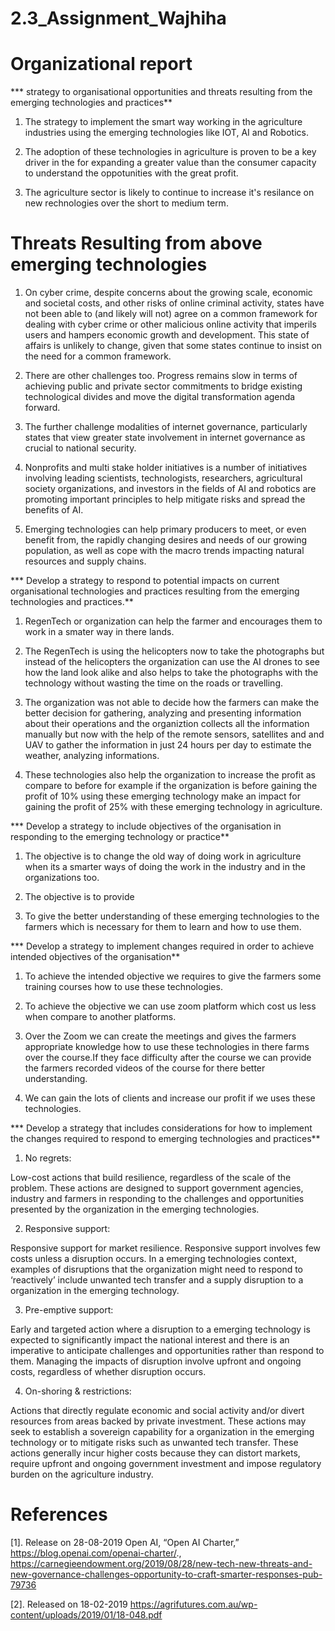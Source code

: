 # 2.3_Assignment_Wajhiha
# Organizational report

*** strategy to organisational opportunities and threats resulting from the emerging technologies and practices**

1. The strategy to implement the smart way working in the agriculture industries using the emerging technologies like IOT, AI and Robotics. 

2. The adoption of these technologies in agriculture is proven to be a key driver in the  for expanding  a greater value than the consumer capacity to understand the oppotunities with the great profit. 

3. The agriculture sector is likely to continue to increase it's resilance on new rechnologies over the short to medium term.

# Threats Resulting from above emerging technologies 
1. On cyber crime, despite concerns about the growing scale, economic and societal costs, and other risks of online criminal activity, states have not been able to (and likely will not) agree on a common framework for dealing with cyber crime or other malicious online activity that imperils users and hampers economic growth and development. This state of affairs is unlikely to change, given that some states continue to insist on the need for a common framework.

2. There are other challenges too. Progress remains slow in terms of achieving public and private sector commitments to bridge existing technological divides and move the digital transformation agenda forward.

3. The  further challenge modalities of internet governance, particularly states that view greater state involvement in internet governance as crucial to national security.

4. Nonprofits and multi stake holder initiatives is a number of initiatives involving leading scientists, technologists, researchers, agricultural society organizations, and investors in the fields of AI and robotics are promoting important principles to help mitigate risks and spread the benefits of AI.

5. Emerging technologies can help primary producers to meet, or even benefit from, the rapidly changing desires and needs of our growing population, as well as cope with the macro trends impacting natural resources and supply chains.

*** Develop a strategy to respond to potential impacts on current organisational technologies and practices resulting from the emerging technologies and practices.**

1. RegenTech or organization can help the farmer and encourages them to work in a smater way in there lands.

2. The RegenTech is using the helicopters now  to take the photographs but instead of the helicopters the organization can use the AI drones to see how the land look alike and also helps to take the photographs with the technology without wasting the time on the roads or travelling.

3. The organization was not able to decide how the farmers  can make the better decision for gathering, analyzing and presenting information about their operations and the organiztion collects all the information manually but now with the help of the remote sensors, satellites and and UAV to gather the information in just 24 hours per day  to estimate the weather, analyzing informations.

4. These technologies also help the organization to increase the profit as compare to before for example if the organization is before  gaining the profit of 10% using these emerging technology make an impact for gaining the profit of 25% with these emerging technology in agriculture.

*** Develop a strategy to include objectives of the organisation in responding to the emerging technology or practice**

1. The objective is to change the old way of doing work in agriculture when its a smarter ways of doing the work in the industry and in the organizations too.

2. The objective is to provide 

3. To give the better understanding of these emerging  technologies to the farmers which is necessary for them to learn and how to use them.

*** Develop a strategy to implement changes required in order to achieve intended objectives of the organisation**

1. To achieve the intended objective we requires to give the farmers some training courses how to use these technologies.

2. To achieve the objective we can use zoom platform which cost us less when compare to another platforms.

3. Over the Zoom we can create the meetings and gives the farmers appropriate knowledge how to use these technologies in there farms over the course.If they face difficulty after the course we can provide the farmers recorded videos of the course for there better understanding.

4. We can gain the lots of clients and increase our profit if we uses these technologies.

*** Develop a strategy that includes considerations for how to implement the changes required to respond to emerging technologies and practices**

1. No regrets: 

Low-cost actions that build resilience, regardless of the scale of the problem. These actions are designed to support government agencies, industry and farmers in responding to the challenges and opportunities presented by the organization in the emerging technologies.

2. Responsive support: 

Responsive support for market resilience. Responsive support involves few costs unless a disruption occurs. In a emerging technologies context, examples of disruptions that the organization might need to respond to ‘reactively’ include unwanted tech transfer and a supply disruption to a organization in the emerging technology. 

3. Pre-emptive support:

Early and targeted action where a disruption to a emerging technology is expected to significantly impact the national interest and there is an imperative to anticipate challenges and opportunities rather than respond to them. Managing the impacts of disruption involve upfront and ongoing costs, regardless of whether disruption occurs.

4. On-shoring & restrictions:

Actions that directly regulate economic and social activity and/or divert resources from areas backed by private investment. These actions may seek to establish a sovereign capability for a organization in the emerging technology or to mitigate risks such as unwanted tech transfer. These actions generally incur higher costs because they can distort markets, require upfront and ongoing government investment and impose regulatory burden on the agriculture industry.

# References

[1]. Release on 28-08-2019 Open AI, “Open AI Charter,” https://blog.openai.com/openai-charter/., https://carnegieendowment.org/2019/08/28/new-tech-new-threats-and-new-governance-challenges-opportunity-to-craft-smarter-responses-pub-79736

[2]. Released on 18-02-2019  https://agrifutures.com.au/wp-content/uploads/2019/01/18-048.pdf